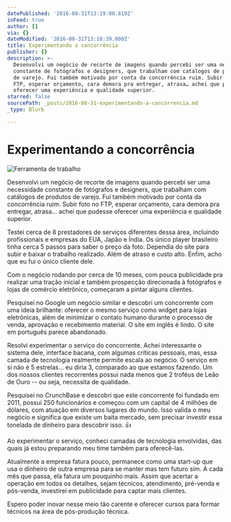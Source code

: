 ```yaml
---
datePublished: '2016-08-31T13:19:00.819Z'
inFeed: true
author: []
via: {}
dateModified: '2016-08-31T13:18:39.000Z'
title: Experimentando a concorrência
publisher: {}
description: >-
  Desenvolvi um negócio de recorte de imagens quando percebi ser uma necessidade
  constante de fotógrafos e designers, que trabalham com catálogos de produtos
  de varejo. Fui também motivado por conta da concorrência ruim. Subir foto no
  FTP, esperar orçamento, cara demora pra entregar, atrasa… achei que pudesse
  oferecer uma experiência e qualidade superior.
starred: false
sourcePath: _posts/2016-08-31-experimentando-a-concorrencia.md
_type: Blurb

---
```

# Experimentando a concorrência
![Ferramenta de trabalho](https://the-grid-user-content.s3-us-west-2.amazonaws.com/4e387198-b866-4792-828a-33b67c0129ca.png)

Desenvolvi um negócio de recorte de imagens quando percebi ser uma necessidade constante de fotógrafos e designers, que trabalham com catálogos de produtos de varejo. Fui também motivado por conta da concorrência ruim. Subir foto no FTP, esperar orçamento, cara demora pra entregar, atrasa... achei que pudesse oferecer uma experiência e qualidade superior.

Testei cerca de 8 prestadores de serviços diferentes dessa área, incluindo profissionais e empresas do EUA, Japão e Índia. Os único player brasileiro tinha cerca 5 passos para saber o preço da foto. Dependia do site para subir e baixar o trabalho realizado. Além de atraso e custo alto. Enfim, acho que eu fui o único cliente dele. 

Com o negócio rodando por cerca de 10 meses, com pouca publicidade pra realizar uma tração inicial e também prospecção direcionada à fotógrafos e lojas de comércio eletrônico, começaram a pintar alguns clientes.

Pesquisei no Google um negócio similar e descobri um concorrente com uma ideia brilhante: oferecer o mesmo serviço como widget para lojas eletrônicas, além de minimizar o contato humano durante o processo de venda, aprovação e recebimento material. O site em inglês é lindo. O site em português parece abandonado. 

Resolvi experimentar o serviço do concorrente. Achei interessante o sistema dele, interface bacana, com algumas críticas pessoais, mas, essa camada de tecnologia realmente permite escala ao negócio. O serviço em si não é 5 estrelas... eu diria 3, comparado ao que estamos fazendo. Um dos nossos clientes recorrentes possui nada menos que 2 troféus de Leão de Ouro -- ou seja, necessita de qualidade.

Pesquisei no CrunchBase e descobri que este concorrente foi fundado em 2011, possui 250 funcionários e começou com um capital de 4 milhões de dólares, com atuação em diversos lugares do mundo. Isso valida o meu negócio e significa que existe um baita mercado, sem precisar investir essa tonelada de dinheiro para descobrir isso. 👍 

Ao experimentar o serviço, conheci camadas de tecnologia envolvidas, das quais já estou preparando meu time também para oferecê-las.

Atualmente a empresa fatura pouco, permanece como uma start-up que usa o dinheiro de outra empresa para se manter mas tem futuro sim. A cada mês que passa, ela fatura um pouquinho mais. Assim que acertar a operação em todos os detalhes, sejam técnicos, atendimento, pré-venda e pós-venda, investirei em publicidade para captar mais clientes.

Espero poder inovar nesse meio tão carente e oferecer cursos para formar técnicos na área de pós-produção técnica.